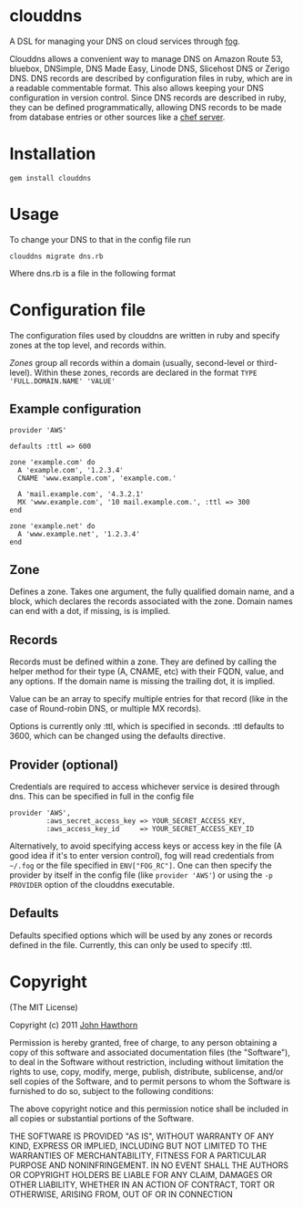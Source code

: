 clouddns
========

A DSL for managing your DNS on cloud services through [fog](http://fog.io/).

Clouddns allows a convenient way to manage DNS on Amazon Route 53, bluebox, DNSimple, DNS Made Easy, Linode DNS, Slicehost DNS or Zerigo DNS.
DNS records are described by configuration files in ruby, which are in a readable commentable format.
This also allows keeping your DNS configuration in version control.
Since DNS records are described in ruby, they can be defined programmatically, allowing DNS records to be made from database entries or other sources like a [chef server](http://www.opscode.com/chef/).

Installation
============

    gem install clouddns

Usage
=====

To change your DNS to that in the config file run

    clouddns migrate dns.rb

Where dns.rb is a file in the following format

Configuration file
==================

The configuration files used by clouddns are written in ruby and specify zones at the top level, and records within.

*Zones* group all records within a domain (usually, second-level or third-level).
Within these zones, records are declared in the format `TYPE 'FULL.DOMAIN.NAME' 'VALUE'`

Example configuration
---------------------

    provider 'AWS'

    defaults :ttl => 600

    zone 'example.com' do
      A 'example.com', '1.2.3.4'
      CNAME 'www.example.com', 'example.com.'

      A 'mail.example.com', '4.3.2.1'
      MX 'www.example.com', '10 mail.example.com.', :ttl => 300
    end

    zone 'example.net' do
      A 'www.example.net', '1.2.3.4'
    end

Zone
----

Defines a zone. Takes one argument, the fully qualified domain name, and a block, which declares the records associated with the zone.
Domain names can end with a dot, if missing, is is implied.

Records
-------

Records must be defined within a zone.
They are defined by calling the helper method for their type (A, CNAME, etc) with their FQDN, value, and any options.
If the domain name is missing the trailing dot, it is implied.

Value can be an array to specify multiple entries for that record (like in the case of Round-robin DNS, or multiple MX records).

Options is currently only :ttl, which is specified in seconds. :ttl defaults to 3600, which can be changed using the defaults directive.

Provider (optional)
-------------------

Credentials are required to access whichever service is desired through dns.
This can be specified in full in the config file

    provider 'AWS',
             :aws_secret_access_key => YOUR_SECRET_ACCESS_KEY,
             :aws_access_key_id     => YOUR_SECRET_ACCESS_KEY_ID

Alternatively, to avoid specifying access keys or access key in the file (A good idea if it's to enter version control),
fog will read credentials from `~/.fog` or the file specified in `ENV["FOG_RC"]`.
One can then specify the provider by itself in the config file (like `provider 'AWS'`) or using the `-p PROVIDER` option of the clouddns executable.

Defaults
--------

Defaults specified options which will be used by any zones or records defined in the file.
Currently, this can only be used to specify :ttl.


Copyright
=========

(The MIT License)

Copyright (c) 2011 [John Hawthorn](http://www.johnhawthorn.com/)

Permission is hereby granted, free of charge, to any person obtaining
a copy of this software and associated documentation files (the
"Software"), to deal in the Software without restriction, including
without limitation the rights to use, copy, modify, merge, publish,
distribute, sublicense, and/or sell copies of the Software, and to
permit persons to whom the Software is furnished to do so, subject to
the following conditions:

The above copyright notice and this permission notice shall be
included in all copies or substantial portions of the Software.

THE SOFTWARE IS PROVIDED "AS IS", WITHOUT WARRANTY OF ANY KIND,
EXPRESS OR IMPLIED, INCLUDING BUT NOT LIMITED TO THE WARRANTIES OF
MERCHANTABILITY, FITNESS FOR A PARTICULAR PURPOSE AND
NONINFRINGEMENT. IN NO EVENT SHALL THE AUTHORS OR COPYRIGHT HOLDERS BE
LIABLE FOR ANY CLAIM, DAMAGES OR OTHER LIABILITY, WHETHER IN AN ACTION
OF CONTRACT, TORT OR OTHERWISE, ARISING FROM, OUT OF OR IN CONNECTION

